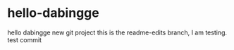 # hello-dabingge
hello dabingge new git project
this is the readme-edits branch, I am testing.
test commit
